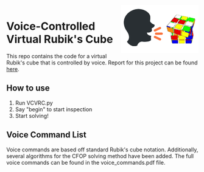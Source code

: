 <img src="/figures/image.png" align="right" width="40%"/>

# Voice-Controlled Virtual Rubik's Cube

This repo contains the code for a virtual Rubik's cube that is controlled by voice. Report for this project can be found [here](https://andrewbae.me/files/virtual_cube_report.pdf).



## How to use

1. Run VCVRC.py
2. Say "begin" to start inspection
3. Start solving!

## Voice Command List
Voice commands are based off standard Rubik's cube notation. Additionally, several algorithms for the CFOP solving method have been added. The full voice commands can be found in the voice_commands.pdf file. 